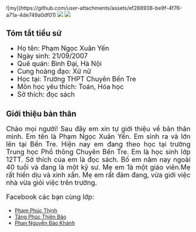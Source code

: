 <html>
<head> 
 <meta charset="UTF-8">
</head>
 <body> 
   <tr> 
	   ![my](https://github.com/user-attachments/assets/ef288938-be9f-4f76-a71a-4de749a0df01)
    <img src="https://baogiaothong.mediacdn.vn/upload/2-2022/images/2022-04-18/1-1650247268-869-width740height555.jpg">
    <img src="https://upload.wikimedia.org/wikipedia/commons/thumb/5/5b/Golden_Bridge_Da-Nang_%2848951166538%29.jpg/1280px-Golden_Bridge_Da-Nang_%2848951166538%29.jpg">
     <h2>Tóm tắt tiểu sử</h2>
     <ul style="font-size:large">
      <li>Họ tên: Phạm Ngọc Xuân Yến</li>
      <li>Ngày sinh: 21/09/2007</li>
	  <li> Quê quán: Bình Đại, Hà Nội</li>
	  <li>Cung hoàng đạo: Xử nữ</li>
	  <li>Học tại: Trường THPT Chuyên Bến Tre</li>
	  <li>Môn học yêu thích: Toán, Hóa học</li>
	  <li>Sở thích: đọc sách</li> 
     </ul>
	</td>
</tr>
<tr>
<td></td>
</tr>
<tr>
<td colspan="2">
<h2> Giới thiệu bản thân</h2>
<p align="justify" style="font-size:large">Chào mọi người! Sau đây em xin tự giới thiệu về bản thân mình. Em tên là Phạm Ngọc Xuân Yến. Em sinh ra và lớn lên tại Bến Tre. Hiện nay em đang theo học tại trường Trung học Phổ thông Chuyên Bến Tre. Em là học sinh lớp 12TT. Sở thích cúa em là đọc sách. Bố em năm nay ngoài 40 tuổi và đang là một kỹ sư. Mẹ em 1à một giáo viên.Mẹ rất hiền dịu và xinh xắn. Mẹ em rất đảm đang, vừa giới việc nhà vừa giỏi việc trên trường. </p>

<p style="font-size:large">Facebook các bạn cùng lớp:
<ul>
<li><a href="https://www.facebook.com/share/124WiifGHjn/?mibextid=LQQJ4d">Phạm Phúc Thịnh</a></li>
<li><a href="https://www.facebook.com/share/19X5SAA4fy/?mibextid=LQQJ4d">Tăng Phúc Thiên Bảo</a></li>
<li><a href="https://www.facebook.com/share/19YLt2B8Jw/?mibextid=LQQJ4d">Phan Nguyễn Bảo Khánh</a></li>
</ul>
</p>
</td>
</tr>
</table>
</body>
</html>

